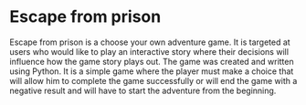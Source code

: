 # Escape from prison
Escape from prison is a choose your own adventure game. It is targeted at users who would like to play an interactive story where their decisions will influence how the game story plays out.
The game was created and written using Python. It is a simple game where the player must make a choice that will allow him to complete the game successfully or will end the game with a negative result and will have to start the adventure from the beginning.
